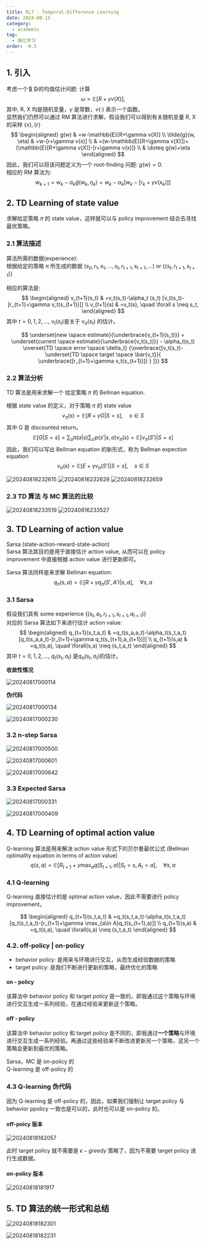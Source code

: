 ```yaml
---
title: RL7 - Temporal-Difference Learning
date: 2024-08-15
category:
  - academic
tag:
  - 强化学习
order: -0.5
---
```


## 1. 引入

考虑一个复杂的均值估计问题: 计算  
$$
\omega = \mathbb{E}[R+\gamma v(X)],
$$
其中, R, X 均是随机变量，$\gamma$ 是常数，$v(\cdot)$ 表示一个函数。  
显然我们仍然可以通过 RM 算法进行求解，假设我们可以得到有关随机变量 R, X 的采样 $\{x\}, \{r\}$  
$$
\begin{aligned}
g(w) & =w-\mathbb{E}[R+\gamma v(X)] \\
\tilde{g}(w, \eta) & =w-[r+\gamma v(x)] \\
& =(w-\mathbb{E}[R+\gamma v(X)])+(\mathbb{E}[R+\gamma v(X)]-[r+\gamma v(x)]) \\
& \doteq g(w)+\eta
\end{aligned}
$$
因此，我们可以将该问题定义为一个 root-finding 问题: $g(w)=0$.  
相应的 RM 算法为:  
$$
w_{k+1}=w_k-\alpha_k \tilde{g}(w_k,\eta_k)=w_k-\alpha_k [w_k-[r_k+\gamma v(x_k)]]
$$

## 2. TD Learning of state value

求解给定策略 $\pi$ 的 state value，这样就可以与 policy improvement 结合去寻找最优策略。  

### 2.1 算法描述

算法所需的数据(experience):  
根据给定的策略 $\pi$ 所生成的数据 $(s_0,r_1,s_1,\dots,s_t,r_{t+1},s_{t+1},\dots)$ or $\{(s_t,r_{t+1},s_{t+1})\}$  

相应的算法是:  
$$
\begin{aligned}
  v_{t+1}(s_t) & =v_t(s_t)-\alpha_t (s_t) [v_t(s_t)-[r_{t+1}+\gamma v_t(s_{t+1})]]
  \\
  v_{t+1}(s) & =v_t(s), \quad \forall s \neq s_t,
\end{aligned}
$$
其中 $t=0,1,2,\dots$, $v_t(s_t)$是关于 $v_{\pi}(s_t)$ 的估计。

$$
\underset{new \space estimate}{\underbrace{v_{t+1}(s_t)}} =
\underset{current \space estimate}{\underbrace{v_t(s_t)}} -
\alpha_t(s_t) \overset{TD \space error \space \delta_t}
{\overbrace{[v_t(s_t)-
\underset{TD \space target \space \bar{v_t}}{
  \underbrace{[r_{t+1}+\gamma v_t(s_{t+1})]}
}
]}}
$$

### 2.2 算法分析

TD 算法是用来求解一个 给定策略 $\pi$ 的 Bellman equation.  

根据 state value 的定义，对于策略 $\pi$ 的 state value  
$$
v_\pi (s) = \mathbb{E} [R+\gamma G | S = s], \quad s \in S
$$
其中 G 是 discounted return。  
$$
\mathbb{E}[G|S=s]=\sum_a\pi(a|s)\sum_{s'}p(s'|s,a)v_\pi(s)=\mathbb{E}[v_\pi(S')|S=s]
$$
因此，我们可以写出 Bellman equation 的新形式，称为 Bellman expection equation  
$$
v_\pi(s) = \mathbb{E}[E+\gamma v_\pi(S')|S=s], \quad s \in S
$$

![20240816232615](http://myimg.ekkosonya.cn/20240816232615.png)
![20240816232628](http://myimg.ekkosonya.cn/20240816232628.png)
![20240816232659](http://myimg.ekkosonya.cn/20240816232659.png)

### 2.3 TD 算法 与 MC 算法的比较

![20240816233519](http://myimg.ekkosonya.cn/20240816233519.png)
![20240816233527](http://myimg.ekkosonya.cn/20240816233527.png)

## 3. TD Learning of action value

Sarsa (state-action-reward-state-action)  
Sarsa 算法其目的是用于直接估计 action value, 从而可以在 policy
 improvement 中直接根据 action value 进行更新即可。  

Sarsa 算法同样是来求解 Bellman equation:  
$$
q_\pi(s,a) = \mathbb{E}[R+\gamma q_\pi(S',A')|s,a], \quad \forall s,a
$$

### 3.1 Sarsa

假设我们具有 some experience $\{(s_t,a_t,r_{t+1},s_{t+1},a_{t+1})\}$  
对应的 Sarsa 算法如下来进行估计 action value:  
$$
\begin{aligned}
  q_{t+1}(s_t,a_t)
  &
  =q_t(s_a,a_t)-\alpha_t(s_t,a_t) [q_t(s_a,a_t)-[r_{t+1}+\gamma q_t(s_{t+1},a_{t+1})]]
  \\
  q_{t+1}(s,a)
  &
  =q_t(s,a), \quad \forall(s,a) \neq (s_t,a_t)
\end{aligned}
$$
其中 $t=0,1,2,\dots$, $q_t(s_t,a_t)$ 是$q_\pi(s_t,a_t)$的估计。  

**收敛性情况**

![20240817000114](http://myimg.ekkosonya.cn/20240817000114.png)

**伪代码**

![20240817000134](http://myimg.ekkosonya.cn/20240817000134.png)

![20240817000230](http://myimg.ekkosonya.cn/20240817000230.png)

### 3.2 n-step Sarsa

![20240817000500](http://myimg.ekkosonya.cn/20240817000500.png)

![20240817000601](http://myimg.ekkosonya.cn/20240817000601.png)

![20240817000642](http://myimg.ekkosonya.cn/20240817000642.png)

### 3.3 Expected Sarsa

![20240817000331](http://myimg.ekkosonya.cn/20240817000331.png)

![20240817000409](http://myimg.ekkosonya.cn/20240817000409.png)

## 4. TD Learning of optimal action value

Q-learning 算法是用来解决 action value 形式下的贝尔曼最优公式 (Bellman optimality equation in terms of action value)  
$$
q(s,a)=\mathbb{E}[R_{t+1}+\gamma \max_{a}q(S_{t+1},a)|S_t=s,A_t=a], \quad \forall s,a
$$

### 4.1 Q-learning

Q-learning 直接估计的是 optimal action value，因此不需要进行 policy improvement。  

$$
\begin{aligned}
  q_{t+1}(s_t,a_t)
  &
  =q_t(s_t,a_t)-\alpha_t(s_t,a_t) [q_t(s_t,a_t)-[r_{t+1}+\gamma \max_{a\in A}q_t(s_{t+1},a)]]
  \\
  q_{t+1}(s,a)
  &
  =q_t(s,a), \quad \forall(s,a) \neq (s_t,a_t)
\end{aligned}
$$

### 4.2. off-policy | on-policy

- behavior policy: 是用来与环境进行交互，从而生成经验数据的策略
- target policy: 是我们不断进行更新的策略，最终优化的策略  
  
#### on - policy

该算法中 behavior policy 和 target policy 是一致的，即我通过这个策略与环境进行交互生成一系列经验，在通过经验来更新这个策略。

#### off - policy

该算法中 behavior policy 和 target policy 是不同的，即我通过**一个策略**与环境进行交互生成一系列经验。再通过这些经验来不断改进更新另一个策略，这另一个策略会更新到最优的策略。

Sarsa，MC 是 on-policy 的  
Q-learning 是 off-policy 的  

### 4.3 Q-learning 伪代码

因为 Q-learning 是 off-policy 的，因此，如果我们强制让 target policy 与 behavior ppolicy 一致也是可以的，此时也可以是 on-policy 的。  

#### off-poicy 版本

![20240818182057](http://myimg.ekkosonya.cn/20240818182057.png)

此时 target policy 就不需要是 $\epsilon-greedy$ 策略了，因为不需要 target policy 进行生成数据。

#### on-policy 版本

![20240818181917](http://myimg.ekkosonya.cn/20240818181917.png)

## 5. TD 算法的统一形式和总结

![20240818182301](http://myimg.ekkosonya.cn/20240818182301.png)

![20240818182231](http://myimg.ekkosonya.cn/20240818182231.png)